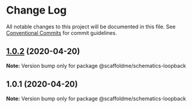 # Change Log

All notable changes to this project will be documented in this file.
See [Conventional Commits](https://conventionalcommits.org) for commit guidelines.

## [1.0.2](https://github.com/scaffoldme/scaffoldme-cli/compare/@scaffoldme/schematics-loopback@1.0.1...@scaffoldme/schematics-loopback@1.0.2) (2020-04-20)

**Note:** Version bump only for package @scaffoldme/schematics-loopback





## 1.0.1 (2020-04-20)

**Note:** Version bump only for package @scaffoldme/schematics-loopback
